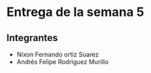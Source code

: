 # Entrega de la semana 5

## Integrantes
- Nixon Fernando ortiz Suarez
- Andrés Felipe Rodriguez Murillo